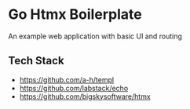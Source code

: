 # Go Htmx Boilerplate

An example web application with basic UI and routing 

## Tech Stack

- https://github.com/a-h/templ
- https://github.com/labstack/echo
- https://github.com/bigskysoftware/htmx
